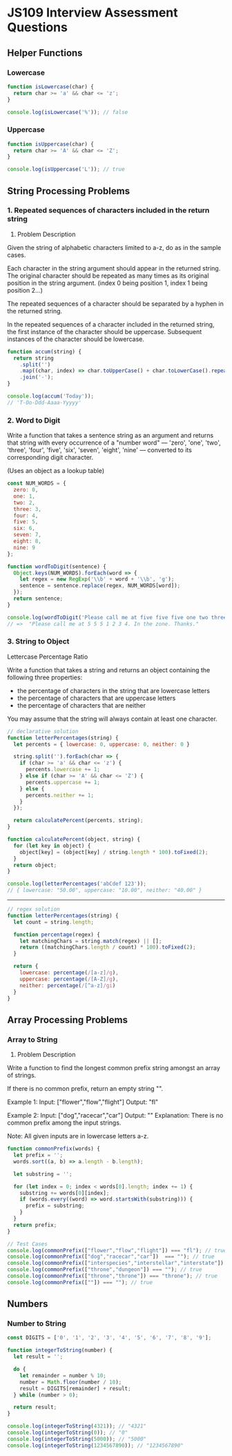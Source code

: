 # JS109 Interview Assessment Questions

## Helper Functions

### Lowercase

```js
function isLowercase(char) {
  return char >= 'a' && char <= 'z';
}

console.log(isLowercase('%')); // false
```

### Uppercase

```js
function isUppercase(char) {
  return char >= 'A' && char <= 'Z';
}

console.log(isUppercase('L')); // true
```

## String Processing Problems

### 1. Repeated sequences of characters included in the return string

1. Problem Description

Given the string of alphabetic characters limited to a-z, do as in the sample cases.

Each character in the string argument should appear in the returned string. The original character should be repeated as many times as its original position in the string argument. (index 0 being position 1, index 1 being position 2...)

The repeated sequences of a character should be separated by a hyphen in the returned string.

In the repeated sequences of a character included in the returned string, the first instance of the character should be uppercase. Subsequent instances of the character should be lowercase.

```js
function accum(string) {
  return string
    .split('')
    .map((char, index) => char.toUpperCase() + char.toLowerCase().repeat(index))
    .join('-');
}

console.log(accum('Today'));
// 'T-Oo-Ddd-Aaaa-Yyyyy'
```

### 2. Word to Digit

Write a function that takes a sentence string as an argument and returns that string with every occurrence of a "number word" — 'zero', 'one', 'two', 'three', 'four', 'five', 'six', 'seven', 'eight', 'nine' — converted to its corresponding digit character.

(Uses an object as a lookup table)

```js
const NUM_WORDS = {
  zero: 0,
  one: 1,
  two: 2,
  three: 3,
  four: 4,
  five: 5,
  six: 6,
  seven: 7,
  eight: 8,
  nine: 9
};

function wordToDigit(sentence) {
  Object.keys(NUM_WORDS).forEach(word => {
    let regex = new RegExp('\\b' + word + '\\b', 'g');
    sentence = sentence.replace(regex, NUM_WORDS[word]);
  });
  return sentence;
}

console.log(wordToDigit('Please call me at five five five one two three four. In the zone. Thanks.'));
// =>  "Please call me at 5 5 5 1 2 3 4. In the zone. Thanks."
```

### 3. String to Object

Lettercase Percentage Ratio

Write a function that takes a string and returns an object containing the following three properties:

- the percentage of characters in the string that are lowercase letters
- the percentage of characters that are uppercase letters
- the percentage of characters that are neither

You may assume that the string will always contain at least one character.

```js
// declarative solution
function letterPercentages(string) {
  let percents = { lowercase: 0, uppercase: 0, neither: 0 }

  string.split('').forEach(char => {
    if (char >= 'a' && char <= 'z') {
      percents.lowercase += 1;
    } else if (char >= 'A' && char <= 'Z') {
      percents.uppercase += 1;
    } else {
      percents.neither += 1;
    }
  });

  return calculatePercent(percents, string);
}

function calculatePercent(object, string) {
  for (let key in object) {
    object[key] = (object[key] / string.length * 100).toFixed(2);
  }
  return object;
}

console.log(letterPercentages('abCdef 123'));
// { lowercase: "50.00", uppercase: "10.00", neither: "40.00" }
```

---

```js
// regex solution
function letterPercentages(string) {
  let count = string.length;

  function percentage(regex) {
    let matchingChars = string.match(regex) || [];
    return ((matchingChars.length / count) * 100).toFixed(2);
  }

  return {
    lowercase: percentage(/[a-z]/g),
    uppercase: percentage(/[A-Z]/g),
    neither: percentage(/[^a-z]/gi)
  }
}
```

## Array Processing Problems

### Array to String

1. Problem Description

Write a function to find the longest common prefix string amongst an array of strings.

If there is no common prefix, return an empty string "".

Example 1:
Input: ["flower","flow","flight"]
Output: "fl"

Example 2:
Input: ["dog","racecar","car"]
Output: ""
Explanation: There is no common prefix among the input strings.

Note:
All given inputs are in lowercase letters a-z.

```js
function commonPrefix(words) {
  let prefix = '';
  words.sort((a, b) => a.length - b.length);

  let substring = '';

  for (let index = 0; index < words[0].length; index += 1) {
    substring += words[0][index];
    if (words.every((word) => word.startsWith(substring))) {
      prefix = substring;
    }
  }
  return prefix;
}

// Test Cases
console.log(commonPrefix(["flower","flow","flight"]) === "fl"); // true
console.log(commonPrefix(["dog","racecar","car"])  === ""); // true
console.log(commonPrefix(["interspecies","interstellar","interstate"]) === "inters"); // true
console.log(commonPrefix(["throne","dungeon"]) === ""); // true
console.log(commonPrefix(["throne","throne"]) === "throne"); // true
console.log(commonPrefix([""]) === ""); // true
```

## Numbers

### Number to String

```js
const DIGITS = ['0', '1', '2', '3', '4', '5', '6', '7', '8', '9'];

function integerToString(number) {
  let result = '';

  do {
    let remainder = number % 10;
    number = Math.floor(number / 10);
    result = DIGITS[remainder] + result;
  } while (number > 0);

  return result;
}

console.log(integerToString(4321)); // "4321"
console.log(integerToString(0)); // "0"
console.log(integerToString(5000)); // "5000"
console.log(integerToString(1234567890)); // "1234567890"
```
